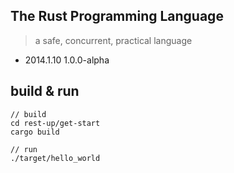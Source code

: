 The Rust Programming Language
---
> a safe, concurrent, practical language

* 2014.1.10 1.0.0-alpha 

build & run
-----

```shell
// build
cd rest-up/get-start
cargo build

// run
./target/hello_world
```